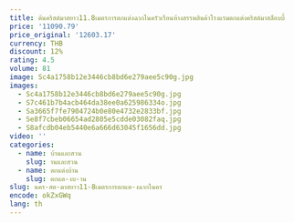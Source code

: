 ```yaml
---
title: ต้นคริสต์มาสยาว11.8เมตรการตกแต่งฉากในครัวเรือนห้างสรรพสินค้าโรงแรมตกแต่งคริสต์มาสล็อบบี้
price: '11090.79'
price_original: '12603.17'
currency: THB
discount: 12%
rating: 4.5
volume: 81
image: Sc4a1758b12e3446cb8bd6e279aee5c90g.jpg
images:
  - Sc4a1758b12e3446cb8bd6e279aee5c90g.jpg
  - S7c461b7b4acb464da38ee0a625986334o.jpg
  - Sa3665f7fe7904724b0e80e4732e2833bf.jpg
  - Se8f7cbeb06654ad2805e5cdde03082faq.jpg
  - S8afcdb04eb5440e6a666d63045f1656dd.jpg
video: ''
categories:
  - name: บ้านและสวน
    slug: านและสวน
  - name: ตกแต่งบ้าน
    slug: ตกแต-งบ-าน
slug: นคร-สต-มาสยาว11-8เมตรการตกแต-งฉากในคร
encode: okZxGWq
lang: th
---
```

  